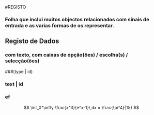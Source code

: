 #REGISTO
### Folha que inclui muitos objectos relacionados com sinais de entrada e as varias formas de os representar.

## Registo de Dados
###  com texto, com caixas de opção(ões) / escolha(s) / selecção(ões)

###(type | id)
### text | id

### ef

$$
  \int_0^\infty \frac{x^3}{e^x-1}\,dx = \frac{\pi^4}{15}
$$
